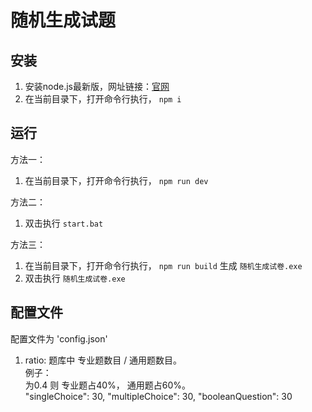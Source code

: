 # 随机生成试题   

## 安装  
1. 安装node.js最新版，网址链接：[官网](https://nodejs.org/zh-cn/)   
2. 在当前目录下，打开命令行执行， `npm i`  


## 运行   

方法一： 

1. 在当前目录下，打开命令行执行， `npm run dev`  



方法二： 

1. 双击执行 `start.bat`  



方法三： 

1.  在当前目录下，打开命令行执行， `npm run build` 生成 `随机生成试卷.exe`  
2.  双击执行 `随机生成试卷.exe`


## 配置文件

配置文件为 'config.json' 

1. ratio: 题库中 专业题数目 / 通用题数目。  
   例子：   
     为0.4 则 专业题占40%， 通用题占60%。   
  "singleChoice": 30,
  "multipleChoice": 30,
  "booleanQuestion": 30